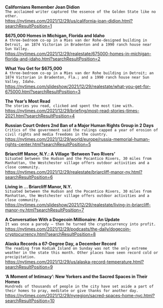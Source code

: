 **Californians Remember Joan Didion**\
`The acclaimed writer captured the essence of the Golden State like no other.`\
https://nytimes.com/2021/12/29/us/california-joan-didion.html?searchResultPosition=1

**$675,000 Homes in Michigan, Florida and Idaho**\
`A three-bedroom co-op in a Mies van der Rohe-designed building in Detroit, an 1874 Victorian in Bradenton and a 1990 ranch house near Sun Valley.`\
https://nytimes.com/2021/12/29/realestate/675000-homes-in-michigan-florida-and-idaho.html?searchResultPosition=2

**What You Get for $675,000**\
`A three-bedroom co-op in a Mies van der Rohe building in Detroit; an 1874 Victorian in Bradenton, Fla.; and a 1990 ranch house near Sun Valley, Idaho.`\
https://nytimes.com/slideshow/2021/12/29/realestate/what-you-get-for-675000.html?searchResultPosition=3

**The Year’s Most Read**\
`The stories you read, clicked and spent the most time with.`\
https://nytimes.com/2021/12/29/briefing/most-read-stories-times-2021.html?searchResultPosition=4

**Russian Court Orders 2nd Ban of a Major Human Rights Group in 2 Days**\
`Critics of the government said the rulings capped a year of erosion of civil rights and media freedoms in the country.`\
https://nytimes.com/2021/12/29/world/europe/russia-memorial-human-rights-center.html?searchResultPosition=5

**Briarcliff Manor, N.Y.: A Village ‘Between Two Rivers’**\
`Situated between the Hudson and the Pocantico Rivers, 30 miles from Manhattan, the Westchester village offers outdoor activities and a close community.`\
https://nytimes.com/2021/12/29/realestate/briarcliff-manor-ny.html?searchResultPosition=6

**Living in ... Briarcliff Manor, N.Y.**\
`Situated between the Hudson and the Pocantico Rivers, 30 miles from Manhattan, the Westchester village offers outdoor activities and a close community.`\
https://nytimes.com/slideshow/2021/12/29/realestate/living-in-briarcliff-manor-ny.html?searchResultPosition=7

**A Conversation With a Dogecoin Millionaire: An Update**\
`It was once a parody — then he turned the cryptocurrency into profit.`\
https://nytimes.com/2021/12/29/podcasts/the-daily/dogecoin-cryptocurrency.html?searchResultPosition=8

**Alaska Records a 67-Degree Day, a December Record**\
`The reading from Kodiak Island on Sunday was not the only extreme weather in the state this month. Other places have seen record cold or precipitation.`\
https://nytimes.com/2021/12/29/us/alaska-record-temperature.html?searchResultPosition=9

**‘A Moment of Intimacy’: New Yorkers and the Sacred Spaces in Their Homes**\
`Hundreds of thousands of people in the city have set aside a part of their homes to pray, meditate or give thanks for another day.`\
https://nytimes.com/2021/12/29/nyregion/sacred-spaces-home-nyc.html?searchResultPosition=10


